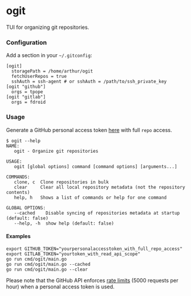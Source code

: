 # ogit

TUI for organizing git repositories.

### Configuration

Add a section in your `~/.gitconfig`:

```
[ogit]
  storagePath = /home/arthur/ogit
  fetchUserRepos = true
  sshAuth = ssh-agent # or sshAuth = /path/to/ssh_private_key
[ogit "github"]
  orgs = tpope
[ogit "gitlab"]
  orgs = fdroid
```

### Usage

Generate a GitHub personal access token
[here](https://github.com/settings/tokens) with full `repo` access.

```
$ ogit --help
NAME:
   ogit - Organize git repositories

USAGE:
   ogit [global options] command [command options] [arguments...]

COMMANDS:
   clone, c  Clone repositories in bulk
   clear     Clear all local repository metadata (not the repository contents)
   help, h   Shows a list of commands or help for one command

GLOBAL OPTIONS:
   --cached    Disable syncing of repositories metadata at startup (default: false)
   --help, -h  show help (default: false)
```

#### Examples

```
export GITHUB_TOKEN="yourpersonalaccesstoken_with_full_repo_access"
export GITLAB_TOKEN="yourtoken_with_read_api_scope"
go run cmd/ogit/main.go
go run cmd/ogit/main.go --cached
go run cmd/ogit/main.go --clear
```


Please note that the GitHub API enforces [rate limits](https://docs.github.com/en/developers/apps/building-github-apps/rate-limits-for-github-apps)
(5000 requests per hour) when a personal access token is used.
